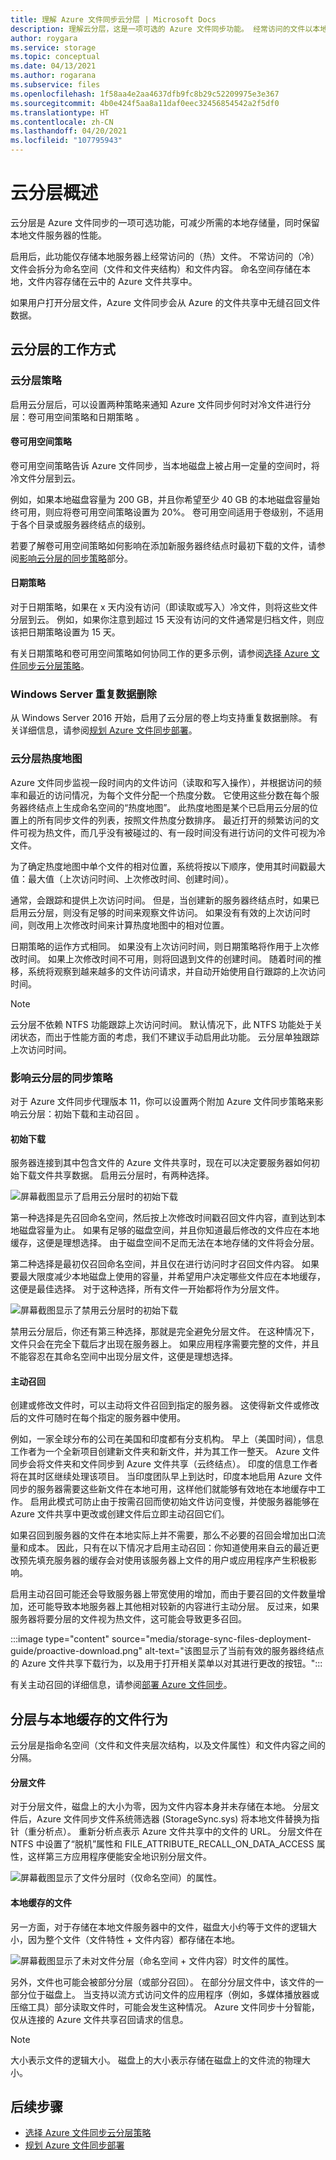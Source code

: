 ```yaml
---
title: 理解 Azure 文件同步云分层 | Microsoft Docs
description: 理解云分层，这是一项可选的 Azure 文件同步功能。 经常访问的文件以本地方式缓存在服务器上；其他内容分层为 Azure 文件。
author: roygara
ms.service: storage
ms.topic: conceptual
ms.date: 04/13/2021
ms.author: rogarana
ms.subservice: files
ms.openlocfilehash: 1f58aa4e2aa4637dfb9fc8b29c52209975e3e367
ms.sourcegitcommit: 4b0e424f5aa8a11daf0eec32456854542a2f5df0
ms.translationtype: HT
ms.contentlocale: zh-CN
ms.lasthandoff: 04/20/2021
ms.locfileid: "107795943"
---
```

# <a name="cloud-tiering-overview"></a>云分层概述
云分层是 Azure 文件同步的一项可选功能，可减少所需的本地存储量，同时保留本地文件服务器的性能。

启用后，此功能仅存储本地服务器上经常访问的（热）文件。 不常访问的（冷）文件会拆分为命名空间（文件和文件夹结构）和文件内容。 命名空间存储在本地，文件内容存储在云中的 Azure 文件共享中。 

如果用户打开分层文件，Azure 文件同步会从 Azure 的文件共享中无缝召回文件数据。

## <a name="how-cloud-tiering-works"></a>云分层的工作方式

### <a name="cloud-tiering-policies"></a>云分层策略
启用云分层后，可以设置两种策略来通知 Azure 文件同步何时对冷文件进行分层：卷可用空间策略和日期策略 。 

#### <a name="volume-free-space-policy"></a>卷可用空间策略
卷可用空间策略告诉 Azure 文件同步，当本地磁盘上被占用一定量的空间时，将冷文件分层到云。 

例如，如果本地磁盘容量为 200 GB，并且你希望至少 40 GB 的本地磁盘容量始终可用，则应将卷可用空间策略设置为 20%。 卷可用空间适用于卷级别，不适用于各个目录或服务器终结点的级别。 

若要了解卷可用空间策略如何影响在添加新服务器终结点时最初下载的文件，请参阅[影响云分层的同步策略](#sync-policies-that-affect-cloud-tiering)部分。

#### <a name="date-policy"></a>日期策略
对于日期策略，如果在 x 天内没有访问（即读取或写入）冷文件，则将这些文件分层到云。 例如，如果你注意到超过 15 天没有访问的文件通常是归档文件，则应该把日期策略设置为 15 天。 

有关日期策略和卷可用空间策略如何协同工作的更多示例，请参阅[选择 Azure 文件同步云分层策略](file-sync-choose-cloud-tiering-policies.md)。

### <a name="windows-server-data-deduplication"></a>Windows Server 重复数据删除
从 Windows Server 2016 开始，启用了云分层的卷上均支持重复数据删除。 有关详细信息，请参阅[规划 Azure 文件同步部署](file-sync-planning.md#data-deduplication)。

### <a name="cloud-tiering-heatmap"></a>云分层热度地图
Azure 文件同步监视一段时间内的文件访问（读取和写入操作），并根据访问的频率和最近的访问情况，为每个文件分配一个热度分数。 它使用这些分数在每个服务器终结点上生成命名空间的“热度地图”。 此热度地图是某个已启用云分层的位置上的所有同步文件的列表，按照文件热度分数排序。 最近打开的频繁访问的文件可视为热文件，而几乎没有被碰过的、有一段时间没有进行访问的文件可视为冷文件。 

为了确定热度地图中单个文件的相对位置，系统将按以下顺序，使用其时间戳最大值：最大值（上次访问时间、上次修改时间、创建时间）。 

通常，会跟踪和提供上次访问时间。 但是，当创建新的服务器终结点时，如果已启用云分层，则没有足够的时间来观察文件访问。 如果没有有效的上次访问时间，则改用上次修改时间来计算热度地图中的相对位置。  

日期策略的运作方式相同。 如果没有上次访问时间，则日期策略将作用于上次修改时间。 如果上次修改时间不可用，则将回退到文件的创建时间。 随着时间的推移，系统将观察到越来越多的文件访问请求，并自动开始使用自行跟踪的上次访问时间。

> [!Note]
> 云分层不依赖 NTFS 功能跟踪上次访问时间。 默认情况下，此 NTFS 功能处于关闭状态，而出于性能方面的考虑，我们不建议手动启用此功能。 云分层单独跟踪上次访问时间。

### <a name="sync-policies-that-affect-cloud-tiering"></a>影响云分层的同步策略

对于 Azure 文件同步代理版本 11，你可以设置两个附加 Azure 文件同步策略来影响云分层：初始下载和主动召回 。

#### <a name="initial-download"></a>初始下载

服务器连接到其中包含文件的 Azure 文件共享时，现在可以决定要服务器如何初始下载文件共享数据。 启用云分层时，有两种选择。 

![屏幕截图显示了启用云分层时的初始下载](media/storage-sync-cloud-tiering-overview/cloud-tiering-overview-3.png)  

第一种选择是先召回命名空间，然后按上次修改时间戳召回文件内容，直到达到本地磁盘容量为止。 如果有足够的磁盘空间，并且你知道最后修改的文件应在本地缓存，这便是理想选择。 由于磁盘空间不足而无法在本地存储的文件将会分层。        

第二种选择是最初仅召回命名空间，并且仅在进行访问时才召回文件内容。 如果要最大限度减少本地磁盘上使用的容量，并希望用户决定哪些文件应在本地缓存，这便是最佳选择。 对于这种选择，所有文件一开始都将作为分层文件。

![屏幕截图显示了禁用云分层时的初始下载](media/storage-sync-cloud-tiering-overview/cloud-tiering-overview-4.png)

禁用云分层后，你还有第三种选择，那就是完全避免分层文件。 在这种情况下，文件只会在完全下载后才出现在服务器上。 如果应用程序需要完整的文件，并且不能容忍在其命名空间中出现分层文件，这便是理想选择。      

#### <a name="proactive-recalling"></a>主动召回

创建或修改文件时，可以主动将文件召回到指定的服务器。 这使得新文件或修改后的文件可随时在每个指定的服务器中使用。 

例如，一家全球分布的公司在美国和印度都有分支机构。 早上（美国时间），信息工作者为一个全新项目创建新文件夹和新文件，并为其工作一整天。 Azure 文件同步会将文件夹和文件同步到 Azure 文件共享（云终结点）。 印度的信息工作者将在其时区继续处理该项目。 当印度团队早上到达时，印度本地启用 Azure 文件同步的服务器需要这些新文件在本地可用，这样他们就能够有效地在本地缓存中工作。 启用此模式可防止由于按需召回而使初始文件访问变慢，并使服务器能够在 Azure 文件共享中更改或创建文件后立即主动召回它们。

如果召回到服务器的文件在本地实际上并不需要，那么不必要的召回会增加出口流量和成本。 因此，只有在以下情况才启用主动召回：你知道使用来自云的最近更改预先填充服务器的缓存会对使用该服务器上文件的用户或应用程序产生积极影响。 

启用主动召回可能还会导致服务器上带宽使用的增加，而由于要召回的文件数量增加，还可能导致本地服务器上其他相对较新的内容进行主动分层。 反过来，如果服务器将要分层的文件视为热文件，这可能会导致更多召回。 

:::image type="content" source="media/storage-sync-files-deployment-guide/proactive-download.png" alt-text="该图显示了当前有效的服务器终结点的 Azure 文件共享下载行为，以及用于打开相关菜单以对其进行更改的按钮。":::

有关主动召回的详细信息，请参阅[部署 Azure 文件同步](file-sync-deployment-guide.md#proactively-recall-new-and-changed-files-from-an-azure-file-share)。

## <a name="tiered-vs-locally-cached-file-behavior"></a>分层与本地缓存的文件行为

云分层是指命名空间（文件和文件夹层次结构，以及文件属性）和文件内容之间的分隔。 

#### <a name="tiered-file"></a>分层文件

对于分层文件，磁盘上的大小为零，因为文件内容本身并未存储在本地。 分层文件后，Azure 文件同步文件系统筛选器 (StorageSync.sys) 将本地文件替换为指针（重分析点）。 重新分析点表示 Azure 文件共享中的文件的 URL。 分层文件在 NTFS 中设置了“脱机”属性和 FILE_ATTRIBUTE_RECALL_ON_DATA_ACCESS 属性，这样第三方应用程序便能安全地识别分层文件。   

![屏幕截图显示了文件分层时（仅命名空间）的属性。](media/storage-sync-cloud-tiering-overview/cloud-tiering-overview-2.png)    

#### <a name="locally-cached-file"></a>本地缓存的文件

另一方面，对于存储在本地文件服务器中的文件，磁盘大小约等于文件的逻辑大小，因为整个文件（文件特性 + 文件内容）都存储在本地。     

![屏幕截图显示了未对文件分层（命名空间 + 文件内容）时文件的属性。](media/storage-sync-cloud-tiering-overview/cloud-tiering-overview-1.png) 

另外，文件也可能会被部分分层（或部分召回）。 在部分分层文件中，该文件的一部分位于磁盘上。 当支持以流方式访问文件的应用程序（例如，多媒体播放器或压缩工具）部分读取文件时，可能会发生这种情况。 Azure 文件同步十分智能，仅从连接的 Azure 文件共享召回请求的信息。

> [!NOTE]
> 大小表示文件的逻辑大小。 磁盘上的大小表示存储在磁盘上的文件流的物理大小。

## <a name="next-steps"></a>后续步骤

* [选择 Azure 文件同步云分层策略](file-sync-choose-cloud-tiering-policies.md)
* [规划 Azure 文件同步部署](file-sync-planning.md)